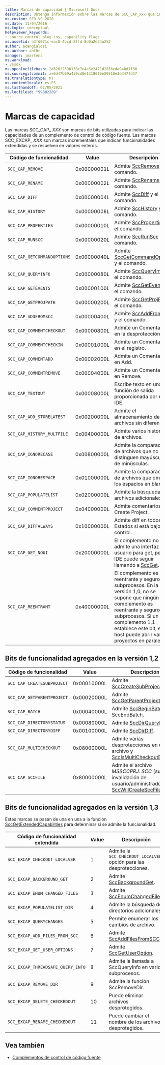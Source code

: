 ```yaml
---
title: Marcas de capacidad | Microsoft Docs
description: Obtenga información sobre las marcas de SCC_CAP_xxx que indican las capacidades de un complemento de control de código fuente y las marcas de SCC_EXCAP_xxx que indican funcionalidades extendidas.
ms.custom: SEO-VS-2020
ms.date: 11/04/2016
ms.topic: conceptual
helpviewer_keywords:
- source control plug-ins, capability flags
ms.assetid: a3f6071c-eac8-4bcd-8ffd-8d0a2d24a252
author: acangialosi
ms.author: anthc
manager: jmartens
ms.workload:
- vssdk
ms.openlocfilehash: 2d626f2390138c7e4e6e2471d285bcda940d7f30
ms.sourcegitcommit: ae6d47b09a439cd0e13180f5e89510e3e347fd47
ms.translationtype: MT
ms.contentlocale: es-ES
ms.lasthandoff: 02/08/2021
ms.locfileid: "99882289"
---
```

# <a name="capability-flags"></a>Marcas de capacidad
Las marcas SCC_CAP_ *XXX* son marcas de bits utilizadas para indicar las capacidades de un complemento de control de código fuente. Las marcas SCC_EXCAP_ *XXX* son marcas incrementales que indican funcionalidades extendidas y se resuelven en valores enteros.

|Código de funcionalidad|Value|Descripción|
|---------------------|-----------|-----------------|
|`SCC_CAP_REMOVE`|0x00000001L|Admite [SccRemove](../extensibility/sccremove-function.md) y el comando.|
|`SCC_CAP_RENAME`|0x00000002L|Admite [SccRename](../extensibility/sccrename-function.md) y el comando.|
|`SCC_CAP_DIFF`|0x00000004L|Admite [SccDiff](../extensibility/sccdiff-function.md) y el comando.|
|`SCC_CAP_HISTORY`|0x00000008L|Admite [SccHistory](../extensibility/scchistory-function.md) y el comando.|
|`SCC_CAP_PROPERTIES`|0x00000010L|Admite [SccProperties](../extensibility/sccproperties-function.md) y el comando.|
|`SCC_CAP_RUNSCC`|0x00000020L|Admite [SccRunScc](../extensibility/sccrunscc-function.md) y el comando.|
|`SCC_CAP_GETCOMMANDOPTIONS`|0x00000040L|Admite [SccGetCommandOptions](../extensibility/sccgetcommandoptions-function.md) y el comando.|
|`SCC_CAP_QUERYINFO`|0x00000080L|Admite [SccQueryInfo](../extensibility/sccqueryinfo-function.md) y el comando.|
|`SCC_CAP_GETEVENTS`|0x00000100L|Admite [SccGetEvents](../extensibility/sccgetevents-function.md) y el comando.|
|`SCC_CAP_GETPROJPATH`|0x00000200L|Admite [SccGetProjPath](../extensibility/sccgetprojpath-function.md) y el comando.|
|`SCC_CAP_ADDFROMSCC`|0x00000400L|Admite [SccAddFromScc](../extensibility/sccaddfromscc-function.md) y el comando.|
|`SCC_CAP_COMMENTCHECKOUT`|0x00000800L|Admite un Comentario en la desprotección.|
|`SCC_CAP_COMMENTCHECKIN`|0x00001000L|Admite un Comentario en el registro.|
|`SCC_CAP_COMMENTADD`|0x00002000L|Admite un Comentario en Add.|
|`SCC_CAP_COMMENTREMOVE`|0x00004000L|Admite un Comentario en Remove.|
|`SCC_CAP_TEXTOUT`|0x00008000L|Escribe texto en una función de salida proporcionada por el IDE.|
|`SCC_CAP_ADD_STORELATEST`|0x00200000L|Admite el almacenamiento de archivos sin diferencias.|
|`SCC_CAP_HISTORY_MULTFILE`|0x00400000L|Admite varios historiales de archivos.|
|`SCC_CAP_IGNORECASE`|0x00800000L|Admite la comparación de archivos que no distinguen mayúsculas de minúsculas.|
|`SCC_CAP_IGNORESPACE`|0x01000000L|Admite la comparación de archivos que omite los espacios en blanco.|
|`SCC_CAP_POPULATELIST`|0x02000000L|Admite la búsqueda de archivos adicionales.|
|`SCC_CAP_COMMENTPROJECT`|0x04000000L|Admite comentarios en Create Project.|
|`SCC_CAP_DIFFALWAYS`|0x10000000L|Admite diff en todos los Estados si está bajo control.|
|`SCC_CAP_GET_NOUI`|0x20000000L|El complemento no admite una interfaz de usuario para get, pero el IDE puede seguir llamando a [SccGet](../extensibility/sccget-function.md).|
|`SCC_CAP_REENTRANT`|0x40000000L|El complemento es reentrante y seguro para subprocesos. En la versión 1,0, no se supone que ningún complemento es reentrante y seguro para subprocesos. Si un complemento 1,1 establece este bit, el host puede abrir varios proyectos en paralelo.|

## <a name="capability-bits-added-in-version-12"></a>Bits de funcionalidad agregados en la versión 1,2

|Código de funcionalidad|Value|Descripción|
|---------------------|-----------|-----------------|
|`SCC_CAP_CREATESUBPROJECT`|0x00010000L|Admite [SccCreateSubProject](../extensibility/scccreatesubproject-function.md).|
|`SCC_CAP_GETPARENTPROJECT`|0x00020000L|Admite [SccGetParentProjectPath](../extensibility/sccgetparentprojectpath-function.md).|
|`SCC_CAP_BATCH`|0x00040000L|Admite [SccBeginBatch](../extensibility/sccbeginbatch-function.md) y [SccEndBatch](../extensibility/sccendbatch-function.md).|
|`SCC_CAP_DIRECTORYSTATUS`|0x00080000L|Admite [SccDirQueryInfo](../extensibility/sccdirqueryinfo-function.md).|
|`SCC_CAP_DIRECTORYDIFF`|0x00100000L|Admite [SccDirDiff](../extensibility/sccdirdiff-function.md).|
|`SCC_CAP_MULTICHECKOUT`|0x08000000L|Admite varias desprotecciones en un archivo y [SccIsMultiCheckoutEnabled](../extensibility/sccismulticheckoutenabled-function.md).|
|`SCC_CAP_SCCFILE`|0x80000000L|Admite el archivo *MSSCCPRJ. SCC* (sujeto a invalidación de usuario/administrador) y [SccWillCreateSccFile](../extensibility/sccwillcreatesccfile-function.md).|

## <a name="capability-bits-added-in-version-13"></a>Bits de funcionalidad agregados en la versión 1,3
 Estas marcas se pasan de una en una a la función [SccGetExtendedCapabilities](../extensibility/sccgetextendedcapabilities-function.md) para determinar si se admite la funcionalidad.

|Código de funcionalidad extendida|Value|Descripción|
|------------------------------|-----------|-----------------|
|`SCC_EXCAP_CHECKOUT_LOCALVER`|1|Admite la `SCC_CHECKOUT_LOCALVER` opción para las desprotecciones.|
|`SCC_EXCAP_BACKGROUND_GET`|2|Admite [SccBackgroundGet](../extensibility/sccbackgroundget-function.md).|
|`SCC_EXCAP_ENUM_CHANGED_FILES`|3|Admite [SccEnumChangedFiles](../extensibility/sccenumchangedfiles-function.md).|
|`SCC_EXCAP_POPULATELIST_DIR`|4|Admite la búsqueda de directorios adicionales.|
|`SCC_EXCAP_QUERYCHANGES`|5|Permite enumerar los cambios de archivo.|
|`SCC_EXCAP_ADD_FILES_FROM_SCC`|6|Admite [SccAddFilesFromSCC](../extensibility/sccaddfilesfromscc-function.md).|
|`SCC_EXCAP_GET_USER_OPTIONS`|7|Admite [SccGetUserOption](../extensibility/sccgetuseroption-function.md).|
|`SCC_EXCAP_THREADSAFE_QUERY_INFO`|8|Admite la llamada a SccQueryInfo en varios subprocesos.|
|`SCC_EXCAP_REMOVE_DIR`|9|Admite la función SccRemoveDir.|
|`SCC_EXCAP_DELETE_CHECKEDOUT`|10|Puede eliminar archivos desprotegidos.|
|`SCC_EXCAP_RENAME_CHECKEDOUT`|11|Puede cambiar el nombre de los archivos desprotegidos.|

## <a name="see-also"></a>Vea también
- [Complementos de control de código fuente](../extensibility/source-control-plug-ins.md)
